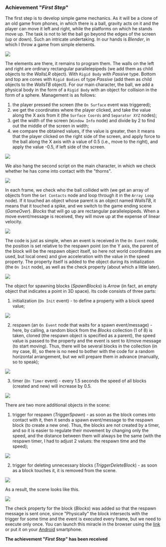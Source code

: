 ### Achievement "*First Step*"

The first step is to develop simple game mechanics. As it will be a clone of an old game from phones, in which there is a ball, gravity acts on it and the player can move it left and right, while the platforms on which he stands move up. The task is not to let the ball go beyond the edges of the screen (up or down). Such an intricate undertaking.
In our hands is *Blender*, in which I throw a game from simple elements.

[![](https://github.com/E1e5en/armory3d-blog.github.io/blob/master/articles/01_first_step/picture/1.jpg)](1)

The elements are there, it remains to program them.
The walls on the left and right are ordinary rectangular parallelepipeds (we add them as child objects to the *WallsLR* object). With `Rigid Body` with *Passive* type.
Bottom and top are cones with `Rigid Bodies` of type *Passive* (add them as child objects to the *WallsTB* object).
For our main character, the ball, we add a physical body in the form of a `Rigid Body` with an object for collision in the form of a sphere.
Management is as follows:
1) the player pressed the screen (the `On Surface` event was triggered);
2) we get the coordinates where the player clicked, and take the value along the X axis from it (the `Surface Coords` and `Separator XYZ` nodes);
3) get the width of the screen (`Window Info` node) and divide by 2 to find out the middle of the screen in width;
4) we compare the obtained values, if the value is greater, then it means that the player clicked on the right side of the screen, and apply force to the ball along the X axis with a value of 0.5 (i.e., move to the right), and apply the value -0.5, if left side of the screen.

[![](https://github.com/E1e5en/armory3d-blog.github.io/blob/master/articles/01_first_step/picture/2.jpg)](2)

We also hang the second script on the main character, in which we check whether he has come into contact with the "thorns".

[![](https://github.com/E1e5en/armory3d-blog.github.io/blob/master/articles/01_first_step/picture/3.jpg)](3)

In each frame, we check who the ball collided with (we get an array of objects from the `Get Contacts` node and loop through it in the `Array Loop` node). If it touched an object whose parent is an object named *WallsTB*, it means that it touched a spike, and we switch to the game ending scene (*GameOver*).
*Blocks* that will go up are rectangular parallelepipeds. When a move event/message is received, they will move up at the expense of linear velocity.

[![](https://github.com/E1e5en/armory3d-blog.github.io/blob/master/articles/01_first_step/picture/4.jpg)](4)

The code is just as simple, when an event is received in the `On Event` node, the position is set relative to the respawn point (on the Y axis, the parent of the block will be the respawn object itself, so here not world coordinates are used, but local ones) and give acceleration with the value in the speed property. The property itself is added to the object during its initialization (the `On Init` node), as well as the check property (about which a little later).

[![](https://github.com/E1e5en/armory3d-blog.github.io/blob/master/articles/01_first_step/picture/5.jpg)](5)

The object for spawning blocks (*SpawnBlocks*) is *Arrow* (in fact, an empty object that indicates a point in 3D space). Its code consists of three parts:
1. initialization (`On Init` event) - to define a property with a block speed value;

[![](https://github.com/E1e5en/armory3d-blog.github.io/blob/master/articles/01_first_step/picture/6.jpg)](6)

2. respawn (an `On Event` node that waits for a spawn event/message) - here, by calling, a random block from the *Blocks* collection (1 of 8) is taken, cloned (the respawn object is specified as a parent), the speed value is passed to the property and the event is sent to it/move message (to start moving). Thus, there will be several blocks in the collection (in my case, 8), so there is no need to bother with the code for a random horizontal arrangement, but we will prepare them in advance (manually, so to speak);

[![](https://github.com/E1e5en/armory3d-blog.github.io/blob/master/articles/01_first_step/picture/7.jpg)](7)

3. timer (`On Timer` event) - every 1.5 seconds the speed of all blocks (created and new) will increase by 0.5.

[![](https://github.com/E1e5en/armory3d-blog.github.io/blob/master/articles/01_first_step/picture/8.jpg)](8)

There are two more additional objects in the scene:
1. trigger for respawn (*TriggerSpawn*) - as soon as the block comes into contact with it, then it sends a spawn event/message to the respawn block (to create a new one). Thus, the blocks are not created by a timer, and so it is easier to regulate their movement by changing only the speed, and the distance between them will always be the same (with the respawn timer, I had to adjust 2 values: the respawn time and the speed);

[![](https://github.com/E1e5en/armory3d-blog.github.io/blob/master/articles/01_first_step/picture/9.jpg)](9)

2. trigger for deleting unnecessary blocks (*TriggerDeleteBlock*) - as soon as a block touches it, it is removed from the scene.

[![](https://github.com/E1e5en/armory3d-blog.github.io/blob/master/articles/01_first_step/picture/10.jpg)](10)

As a result, the scene looks like this.

[![](https://github.com/E1e5en/armory3d-blog.github.io/blob/master/articles/01_first_step/picture/11.jpg)](11)

The check property for the block (*Blocks*) was added so that the respawn message is sent once, since "Physically" the block intersects with the trigger for some time and the event is executed every frame, but we need to execute only once.
You can launch this miracle in the browser using the [link](https://e1e5en.github.io/armory3d-blog.github.io/01_first_step/ "link") or put it on your [Android](https://github.com/E1e5en/armory3d-blog.github.io/releases/download/v1/retroball.apk "Android") smartphone.


**The achievement "*First Step*" has been received**

